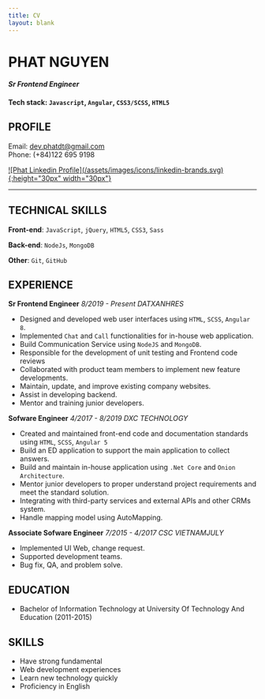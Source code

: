 ```yaml
---
title: CV
layout: blank
---
```

# PHAT NGUYEN
#### *Sr Frontend Engineer*
#### Tech stack: `Javascript`, `Angular`, `CSS3/SCSS`, `HTML5`
## PROFILE
Email: <dev.phatdt@gmail.com>  
Phone: (+84)122 695 9198

<a href="https://www.linkedin.com/in/phat-nguyen-0125b015b/" target="_blank">
    ![Phat Linkedin Profile](/assets/images/icons/linkedin-brands.svg){:height="30px" width="30px"}
</a>

-------
## TECHNICAL SKILLS

**Front-end**: `JavaScript`, `jQuery`, `HTML5`, `CSS3`, `Sass`

**Back-end**: `NodeJs`, `MongoDB`

**Other**: `Git`, `GitHub`

## EXPERIENCE

**Sr Frontend Engineer**  *8/2019 - Present*
*DATXANHRES*
- Designed and developed web user interfaces using `HTML`, `SCSS`, `Angular 8`.
- Implemented `Chat` and `Call` functionalities for in-house web application.
- Build Communication Service using `NodeJS` and `MongoDB`.
- Responsible for the development of unit testing and Frontend code reviews
- Collaborated with product team members to implement new feature developments.
- Maintain, update, and improve existing company websites.
- Assist in developing backend.
- Mentor and training junior developers.

**Sofware Engineer**  *4/2017 - 8/2019*
*DXC TECHNOLOGY*
- Created and maintained front-end code and documentation standards using `HTML`, `SCSS`, `Angular 5`
- Build an ED application to support the main application to collect answers.
- Build and maintain in-house application using `.Net Core` and `Onion Architecture`.
- Mentor junior developers to proper understand project requirements and meet the standard solution.
- Integrating with third-party services and external APIs  and other CRMs system.
- Handle mapping model using AutoMapping.

**Associate Sofware Engineer**  *7/2015 - 4/2017*
*CSC VIETNAMJULY*
- Implemented UI Web, change request.
- Supported development teams.
- Bug fix, QA, and problem solve.

## EDUCATION
- Bachelor of Information Technology at University Of Technology And Education (2011-2015)

## SKILLS
- Have strong fundamental
- Web development experiences
- Learn new technology quickly
- Proficiency in English
